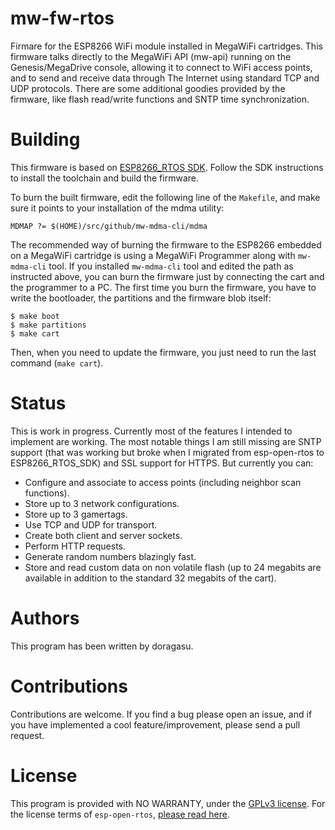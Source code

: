 # mw-fw-rtos
Firmare for the ESP8266 WiFi module installed in MegaWiFi cartridges. This firmware talks directly to the MegaWiFi API (mw-api) running on the Genesis/MegaDrive console, allowing it to connect to WiFi access points, and to send and receive data through The Internet using standard TCP and UDP protocols. There are some additional goodies provided by the firmware, like flash read/write functions and SNTP time synchronization.

# Building
This firmware is based on [ESP8266_RTOS SDK](https://github.com/espressif/ESP8266_RTOS_SDK). Follow the SDK instructions to install the toolchain and build the firmware.

To burn the built firmware, edit the following line of the `Makefile`, and make sure it points to your installation of the mdma utility:
```
MDMAP ?= $(HOME)/src/github/mw-mdma-cli/mdma
```

The recommended way of burning the firmware to the ESP8266 embedded on a MegaWiFi cartridge is using a MegaWiFi Programmer along with `mw-mdma-cli` tool. If you installed `mw-mdma-cli` tool and edited the path as instructed above, you can burn the firmware just by connecting the cart and the programmer to a PC. The first time you burn the firmware, you have to write the bootloader, the partitions and the firmware blob itself:

```
$ make boot
$ make partitions
$ make cart
```

Then, when you need to update the firmware, you just need to run the last command (`make cart`).

# Status

This is work in progress. Currently most of the features I intended to implement are working. The most notable things I am still missing are SNTP support (that was working but broke when I migrated from esp-open-rtos to ESP8266_RTOS_SDK) and SSL support for HTTPS. But currently you can:

* Configure and associate to access points (including neighbor scan functions).
* Store up to 3 network configurations.
* Store up to 3 gamertags.
* Use TCP and UDP for transport.
* Create both client and server sockets.
* Perform HTTP requests.
* Generate random numbers blazingly fast.
* Store and read custom data on non volatile flash (up to 24 megabits are available in addition to the standard 32 megabits of the cart).

# Authors
This program has been written by doragasu.

# Contributions
Contributions are welcome. If you find a bug please open an issue, and if you have implemented a cool feature/improvement, please send a pull request.

# License
This program is provided with NO WARRANTY, under the [GPLv3 license](https://www.gnu.org/licenses/gpl-3.0.html). For the license terms of `esp-open-rtos`, [please read here](https://github.com/SuperHouse/esp-open-rtos/blob/master/README.md#licensing).

